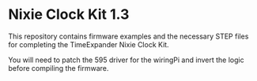 # Nixie Clock Kit 1.3

This repository contains firmware examples and the necessary STEP files for completing the TimeExpander Nixie Clock Kit. 

You will need to patch the 595 driver for the wiringPi and invert the logic before compiling the firmware.
